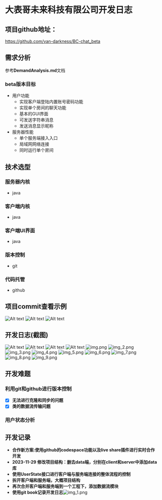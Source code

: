 # 大表哥未来科技有限公司开发日志
## 项目github地址：
https://github.com/van-darkness/BC-chat_beta
## 需求分析
参考**DemandAnalysis.md**文档
### beta版本目标
- 用户功能
  - 实现客户端登陆内置账号密码功能
  - 实现单个房间的聊天功能
  - 基本的GUI界面
  - 可发送字符串消息
  - 发送消息显示昵称
- 服务器性能
  - 单个服务端接入入口
  - 局域网网络连接
  - 同时运行单个房间
## 技术选型
### 服务器内核
- java
### 客户端内核
- java
### 客户端UI界面
- java
### 版本控制
- git
### 代码托管
- github
## 项目commit查看示例
![Alt text](image.png)
![Alt text](image-1.png)
![Alt text](image-2.png)
## 开发日志(截图)
![Alt text](image-3.png)
![Alt text](image-4.png)
![Alt text](image-5.png)
![Alt text](image-6.png)
![img.png](img.png)
![img_2.png](img_2.png)
![img_3.png](img_3.png)
![img_4.png](img_4.png)
![img_5.png](img_5.png)
![img_6.png](img_6.png)
![img_7.png](img_7.png)
![img_8.png](img_8.png)
![img_9.png](img_9.png)
## 开发难题
### 利用git和github进行版本控制
- [x] **无法进行克隆和同步的问题**
- [x] **类的数据流传输问题**
### 用户状态分析
## 开发记录
- **合作新方案:使用github的codespace功能以及live share插件进行实时合作开发**
- **2023-11-29 修改项目结构：删去data端，分别在client和server中添加data库**
- **使用UserState接口进行客户端与服务端连接的整体流程的控制**
- **拆开客户端和服务端，大概项目结构**
- **再次合并客户端和服务端到一个工程下，添加数据流模块**
- **使用git book记录开发日志**![img_1.png](img_1.png)